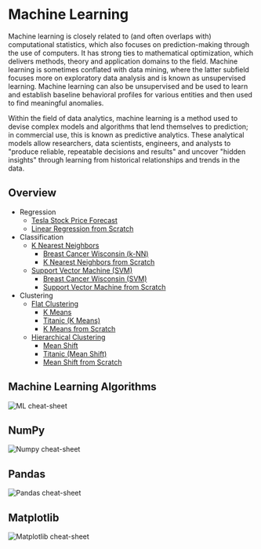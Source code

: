 # Machine Learning  

Machine learning is closely related to (and often overlaps with) computational statistics, which also focuses on prediction-making through the use of computers. It has strong ties to mathematical optimization, which delivers methods, theory and application domains to the field. Machine learning is sometimes conflated with data mining, where the latter subfield focuses more on exploratory data analysis and is known as unsupervised learning. Machine learning can also be unsupervised and be used to learn and establish baseline behavioral profiles for various entities and then used to find meaningful anomalies.

Within the field of data analytics, machine learning is a method used to devise complex models and algorithms that lend themselves to prediction; in commercial use, this is known as predictive analytics. These analytical models allow researchers, data scientists, engineers, and analysts to "produce reliable, repeatable decisions and results" and uncover "hidden insights" through learning from historical relationships and trends in the data.

## Overview
* Regression  
   * [Tesla Stock Price Forecast](Regression/TeslaStockPriceForecast.ipynb)
   * [Linear Regression from Scratch](Regression/LinearRegressionFromScratch.ipynb)
* Classification  
   * [K Nearest Neighbors](Classification/KNearestNeighbors)
        * [Breast Cancer Wisconsin (k-NN)](Classification/KNearestNeighbors/BreastCancerWisconsinKNN.ipynb)
        * [K Nearest Neighbors from Scratch](Classification/KNearestNeighbors/KNearestNeighborsFromScratch.ipynb)
   * [Support Vector Machine (SVM)](Classification/SupportVectorMachine)
        * [Breast Cancer Wisconsin (SVM)](Classification/SupportVectorMachine/BreastCancerWisconsinSVM.ipynb)  
        * [Support Vector Machine from Scratch](Classification/SupportVectorMachine/SupportVectorMachineFromScratch.ipynb)
* Clustering  
   * [Flat Clustering](Clustering/FlatClustering)
        * [K Means](Clustering/FlatClustering/KMeans.ipynb)
        * [Titanic (K Means)](Clustering/FlatClustering/TitanicKMeans.ipynb)  
        * [K Means from Scratch](Clustering/FlatClustering/KMeansFromScratch.ipynb)  
   * [Hierarchical Clustering](Clustering/HierarchicalClustering)
        * [Mean Shift](Clustering/HierarchicalClustering/MeanShift.ipynb)
        * [Titanic (Mean Shift)](Clustering/HierarchicalClustering/TitanicMeanShift.ipynb)
        * [Mean Shift from Scratch](Clustering/HierarchicalClustering/MeanShiftFromScratch.ipynb)
    
## Machine Learning Algorithms
![ML cheat-sheet](http://scikit-learn.org/stable/_static/ml_map.png "ML cheat-sheet")

## NumPy
![Numpy cheat-sheet](http://datacamp-community.s3.amazonaws.com/6f6529e8-6ac5-4753-a891-60bfe7465934 "Numpy cheat-sheet")

## Pandas
![Pandas cheat-sheet](http://www.mercuryminds.com/wp-content/uploads/2017/07/1-2RJpJMci8ysUbrFOCzPKAw.png "Pandas cheat-sheet")

## Matplotlib
![Matplotlib cheat-sheet](https://cdn-images-1.medium.com/max/2000/1*ykxp7OpgBXbRRHgjzSkeCA.png "Matplotlib cheat-sheet")
